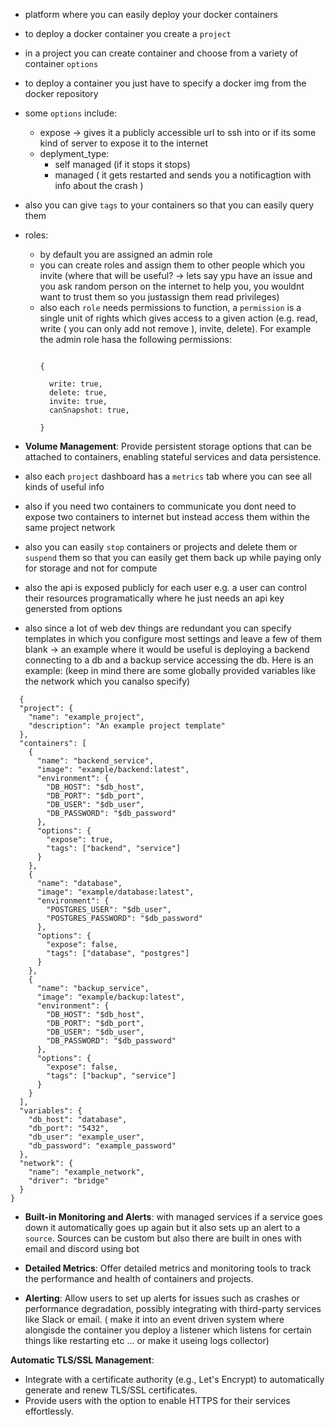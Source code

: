 - platform where you can easily deploy your docker containers
- to deploy a docker container you create a `project` 
- in a project you can create container and choose from a variety of container `options`
- to deploy a container you just have to specify a docker img from the docker repository
- some `options` include:
	- expose -> gives it a publicly accessible url to ssh into or if its some kind of server to expose it to the internet
	- deplyment_type:
		- self managed (if it stops it stops)
		- managed ( it gets restarted and sends you a notificagtion with info about the crash )
- also you can give `tags` to your containers so that you can easily query them 
- roles:
	- by default you are assigned an admin role 
	- you can create roles and assign them to other people which you invite (where that will be useful? -> lets say ypu have an issue and you ask  random person on the internet to help you, you wouldnt want to trust them so you justassign them read privileges)
  - also each `role` needs permissions to function, a `permission` is a single unit of rights which gives access to a given action (e.g.  read, write ( you can only add not remove ), invite, delete).
    For example the admin role hasa the following permissions:
    ```

    {
      
      write: true,
      delete: true,
      invite: true,
      canSnapshot: true,
      
    }

    ```

- **Volume Management**: Provide persistent storage options that can be attached to containers, enabling stateful services and data persistence.
- also each `project` dashboard has a `metrics` tab where you can see all kinds of useful info 
- also if you need two containers to communicate you dont need to expose two containers to internet but instead access them within the same project network 
- also you can easily `stop` containers or projects and delete them or `suspend` them so that you can easily get them back up while paying only for storage and not for compute  
- also the api is exposed publicly for each user e.g. a user can control their resources programatically where he just needs an api key genersted from options 
- also since a lot of web dev things are redundant you can specify templates in which you configure most settings and leave a few of them blank -> an example where it would be useful is deploying a backend connecting to a db and a backup service accessing the db. Here is an example: (keep in mind there are some globally provided variables like the network which you canalso specify) 
```
  {
  "project": {
    "name": "example_project",
    "description": "An example project template"
  },
  "containers": [
    {
      "name": "backend_service",
      "image": "example/backend:latest",
      "environment": {
        "DB_HOST": "$db_host",
        "DB_PORT": "$db_port",
        "DB_USER": "$db_user",
        "DB_PASSWORD": "$db_password"
      },
      "options": {
        "expose": true,
        "tags": ["backend", "service"]
      }
    },
    {
      "name": "database",
      "image": "example/database:latest",
      "environment": {
        "POSTGRES_USER": "$db_user",
        "POSTGRES_PASSWORD": "$db_password"
      },
      "options": {
        "expose": false,
        "tags": ["database", "postgres"]
      }
    },
    {
      "name": "backup_service",
      "image": "example/backup:latest",
      "environment": {
        "DB_HOST": "$db_host",
        "DB_PORT": "$db_port",
        "DB_USER": "$db_user",
        "DB_PASSWORD": "$db_password"
      },
      "options": {
        "expose": false,
        "tags": ["backup", "service"]
      }
    }
  ],
  "variables": {
    "db_host": "database",
    "db_port": "5432",
    "db_user": "example_user",
    "db_password": "example_password"
  },
  "network": {
    "name": "example_network",
    "driver": "bridge"
  }
}

```


- **Built-in Monitoring and Alerts**: with managed services if a service goes down it automatically goes up again but it also sets up an alert to a `source`. Sources can be custom but also there are built in ones with email and discord using bot 

- **Detailed Metrics**: Offer detailed metrics and monitoring tools to track the performance and health of containers and projects.
- **Alerting**: Allow users to set up alerts for issues such as crashes or performance degradation, possibly integrating with third-party services like Slack or email. ( make it into an event driven system where alongisde the container you deploy a listener which listens for certain things like restarting etc ... or make it useing logs collector)

**Automatic TLS/SSL Management**:

- Integrate with a certificate authority (e.g., Let's Encrypt) to automatically generate and renew TLS/SSL certificates.
- Provide users with the option to enable HTTPS for their services effortlessly.
